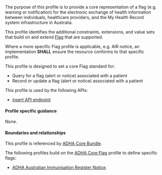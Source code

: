 The purpose of this profile is to provide a core representation of a flag (e.g. warning or notification) for the electronic exchange of health information between individuals, healthcare providers, and the My Health Record system infrastructure in Australia.

This profile identifies the additional constraints, extensions, and value sets that build on and extend [Flag](http://hl7.org/fhir/R4/flag.html) that are supported. 

Where a more specific Flag profile is applicable, e.g. AIR notice, an implementation **SHALL** ensure the resource conforms to that specific profile.

This profile is designed to set a core Flag standard for:
* Query for a flag (alert or notice) associated with a patient
* Record or update a flag (alert or notice) associated with a patient

This profile is used by the following APIs:
* [insert API endpoint](StructureDefinition-TBD-1.html)


#### Profile specific guidance
None.


#### Boundaries and relationships
This profile is referenced by 
[ADHA Core Bundle](StructureDefinition-dh-bundle-core-1.html). 

The following profiles build on the [ADHA Core Flag](StructureDefinition-dh-flag-core-1.html) profile to define specific flags:
* [ADHA Australian Immunisation Register Notice](StructureDefinition-dh-flag-air-1.html).
